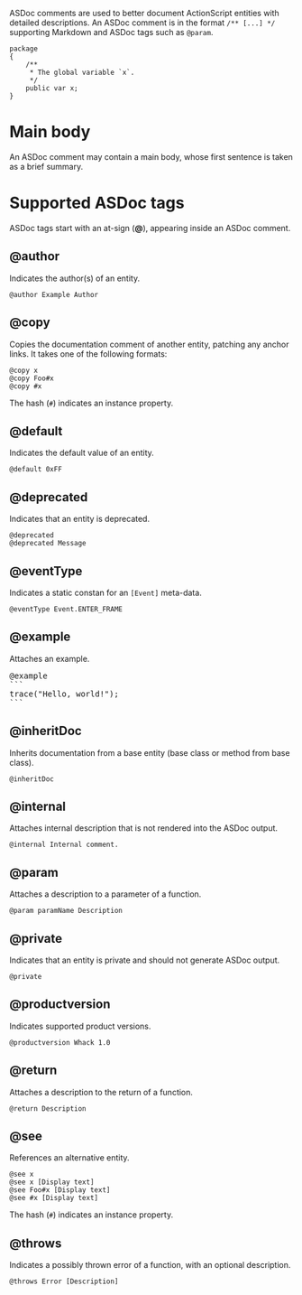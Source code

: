 ASDoc comments are used to better document ActionScript entities with detailed descriptions. An ASDoc comment is in the format `/** [...] */` supporting Markdown and ASDoc tags such as `@param`.

```as3
package
{
    /**
     * The global variable `x`.
     */
    public var x;
}
```

# Main body

An ASDoc comment may contain a main body, whose first sentence is taken as a brief summary.

# Supported ASDoc tags

ASDoc tags start with an at-sign (**@**), appearing inside an ASDoc comment.

## @author

Indicates the author(s) of an entity.

```plain
@author Example Author
```

## @copy

Copies the documentation comment of another entity, patching any anchor links. It takes one of the following formats:

```plain
@copy x
@copy Foo#x
@copy #x
```

The hash (`#`) indicates an instance property.

## @default

Indicates the default value of an entity.

```plain
@default 0xFF
```

## @deprecated

Indicates that an entity is deprecated.

```plain
@deprecated
@deprecated Message
```

## @eventType

Indicates a static constan for an `[Event]` meta-data.

```plain
@eventType Event.ENTER_FRAME
```

## @example

Attaches an example.

<pre>
@example
```
trace("Hello, world!");
```
</pre>

## @inheritDoc

Inherits documentation from a base entity (base class or method from base class).

```plain
@inheritDoc
```

## @internal

Attaches internal description that is not rendered into the ASDoc output.

```plain
@internal Internal comment.
```

## @param

Attaches a description to a parameter of a function.

```plain
@param paramName Description
```

## @private

Indicates that an entity is private and should not generate ASDoc output.

```plain
@private
```

## @productversion

Indicates supported product versions.

```plain
@productversion Whack 1.0
```

## @return

Attaches a description to the return of a function.

```plain
@return Description
```

## @see

References an alternative entity.

```plain
@see x
@see x [Display text]
@see Foo#x [Display text]
@see #x [Display text]
```

The hash (`#`) indicates an instance property.

## @throws

Indicates a possibly thrown error of a function, with an optional description.

```plain
@throws Error [Description]
```